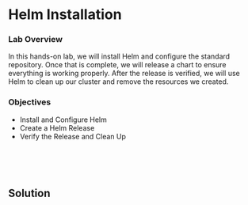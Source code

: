 # Helm Installation

### Lab Overview
In this hands-on lab, we will install Helm and configure the standard repository. Once that is complete, we will release a chart to ensure everything is working properly. After the release is verified, we will use Helm to clean up our cluster and remove the resources we created.

### Objectives
- Install and Configure Helm
- Create a Helm Release
- Verify the Release and Clean Up

<br><br><br>

## Solution
